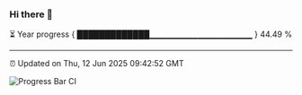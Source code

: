 ### Hi there 👋

⏳ Year progress { █████████████▁▁▁▁▁▁▁▁▁▁▁▁▁▁▁▁▁ } 44.49 %

---

⏰ Updated on Thu, 12 Jun 2025 09:42:52 GMT

![Progress Bar CI](https://github.com/IshwaranRudhara/GIT-ACTION/workflows/Progress%20Bar%20CI/badge.svg)
